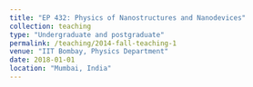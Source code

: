 ```yaml
---
title: "EP 432: Physics of Nanostructures and Nanodevices"
collection: teaching
type: "Undergraduate and postgraduate"
permalink: /teaching/2014-fall-teaching-1
venue: "IIT Bombay, Physics Department"
date: 2018-01-01
location: "Mumbai, India"
---
```

